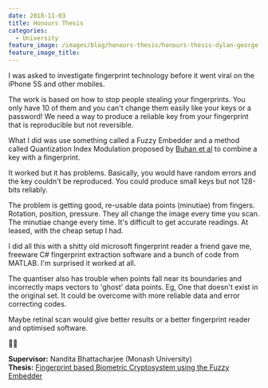 ```yaml
---
date: 2018-11-03
title: Honours Thesis
categories:
  - University
feature_image: /images/blog/honours-thesis/honours-thesis-dylan-george-field.jpg
feature_image_title:
---
```

<p>
I was asked to investigate fingerprint technology before it went viral on the iPhone 5S and other mobiles.
</p>
<p>
The work is based on how to stop people stealing your fingerprints. You only have 10 of them and you can't change them easily like your keys or a password! We need a way to produce a reliable key from your fingerprint that is reproducible but not reversible.
</p>
<p>
What I did was use something called a Fuzzy Embedder and a method called Quantization Index Modulation proposed by <a href="{{ site.baseurl }}/downloads/embedding-renewable-cryptographic-keys-into-continuous-noisy-data-buhan.pdf">Buhan et al</a> to combine a key with a fingerprint.
</p>
<p>
It worked but it has problems. Basically, you would have random errors and the key couldn't be reproduced. You could produce small keys but not 128-bits reliably.
</p>
<p>
The problem is getting good, re-usable data points (minutiae) from fingers. Rotation, position, pressure. They all change the image every time you scan. The minutiae change every time. It's difficult to get accurate readings. At leased, with the cheap setup I had.
</p>
<p>
I did all this with a shitty old microsoft fingerprint reader a friend gave me, freeware C# fingerprint extraction software and a bunch of code from MATLAB. I'm surprised it worked at all.
</p>
<p>
The quantiser also has trouble when points fall near its boundaries and incorrectly maps vectors to 'ghost' data points. Eg, One that doesn't exist in the original set. It could be overcome with more reliable data and error correcting codes.
</p>
<p>
Maybe retinal scan would give better results or a better fingerprint reader and optimised software.
</p>
<p>
🤷‍♂️
</p>
<p>
<strong>Supervisor:</strong> Nandita Bhattacharjee (Monash University)<br />
<strong>Thesis:</strong> <a href="{{ site.baseurl }}/downloads/fingerprint-based-biometric-cryptosystem-using-the-fuzzy-embedder-dylan-george-field-minor-thesis.pdf">Fingerprint based Biometric Cryptosystem using the Fuzzy Embedder</a>
</p>